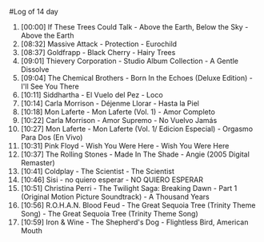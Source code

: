 #Log of 14 day

1. [00:00] If These Trees Could Talk - Above the Earth, Below the Sky - Above the Earth
1. [08:32] Massive Attack - Protection - Eurochild
1. [08:37] Goldfrapp - Black Cherry - Hairy Trees
1. [09:01] Thievery Corporation - Studio Album Collection - A Gentle Dissolve
1. [09:04] The Chemical Brothers - Born In the Echoes (Deluxe Edition) - I'll See You There
1. [10:11] Siddhartha - El Vuelo del Pez - Loco
1. [10:14] Carla Morrison - Déjenme Llorar - Hasta la Piel
1. [10:18] Mon Laferte - Mon Laferte (Vol. 1) - Amor Completo
1. [10:22] Carla Morrison - Amor Supremo - No Vuelvo Jamás
1. [10:27] Mon Laferte - Mon Laferte (Vol. 1/ Edicion Especial) - Orgasmo Para Dos (En Vivo)
1. [10:31] Pink Floyd - Wish You Were Here - Wish You Were Here
1. [10:37] The Rolling Stones - Made In The Shade - Angie (2005 Digital Remaster)
1. [10:41] Coldplay - The Scientist - The Scientist
1. [10:46] Sisi - no quiero esperar - NO QUIERO ESPERAR
1. [10:51] Christina Perri - The Twilight Saga: Breaking Dawn - Part 1 (Original Motion Picture Soundtrack) - A Thousand Years
1. [10:56] R.O.H.A.N. Blood Feud - The Great Sequoia Tree (Trinity Theme Song) - The Great Sequoia Tree (Trinity Theme Song)
1. [10:59] Iron & Wine - The Shepherd's Dog - Flightless Bird, American Mouth

